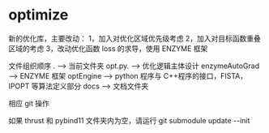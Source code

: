 # optimize

新的优化库，主要改动：
1，加入对优化区域优先级考虑
2，加入对目标函数重叠区域的考虑
3，改动优化函数 loss 的求导，使用 ENZYME 框架

文件组织顺序
. --> 当前文件夹
opt.py. --> 优化逻辑主体设计
enzymeAutoGrad --> ENZYME 框架
optEngine --> python 程序与 C++程序的接口，FISTA，IPOPT 等算法定义部分
docs --> 文档文件夹

相应 git 操作

如果 thrust 和 pybind11 文件夹内为空，请运行 git submodule update --init

